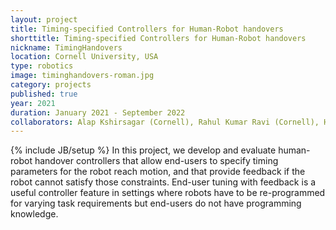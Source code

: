 ```yaml
---
layout: project
title: Timing-specified Controllers for Human-Robot handovers
shorttitle: Timing-specified Controllers for Human-Robot handovers
nickname: TimingHandovers
location: Cornell University, USA
type: robotics
image: timinghandovers-roman.jpg
category: projects
published: true
year: 2021
duration: January 2021 - September 2022
collaborators: Alap Kshirsagar (Cornell), Rahul Kumar Ravi (Cornell), Hadas Kress-Gazit (Cornell), and Guy Hoffman (Cornell)
---
```

{% include JB/setup %}
In this project, we develop and evaluate human-robot handover controllers that allow end-users to specify timing parameters for the robot reach motion, and that provide feedback if the robot cannot satisfy those constraints. End-user tuning with feedback is a useful controller feature in settings where robots have to be re-programmed for varying task requirements but end-users do not have programming knowledge.
<!-- <br>
Publication: <b>A. Kshirsagar*</b>, R. Ravi*, H. Kress-Gazit and G. Hoffman. <a href="http://127.0.0.1:4000/papers/timinghandovers-roman"> “Timing-specified Controllers for Human-Robot
Handovers.” </a> IEEE International Conference on Robot & Human Interactive Communication (RO-MAN), Naples,
Italy, 29 August – 2 September 2022 (*co-first author)
<br>
<br>
<br>
<br> -->